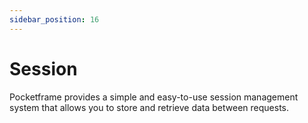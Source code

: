 ```yaml
---
sidebar_position: 16
---
```


# Session

Pocketframe provides a simple and easy-to-use session management system that allows you to store and retrieve data between requests.
